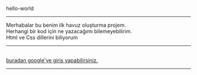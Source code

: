 hello-world
<hr/>
Merhabalar bu benim ilk havuz oluşturma projem.
<br/>
Herhangi bir kod için ne yazacağımı bilemeyebilirim.
<br/>
Html ve Css dillerini biliyorum
<hr/>
<br/>
<a href="https://www.google.com/"> buradan google'ye giriş yapabilirsiniz. </a>
<hr/>
